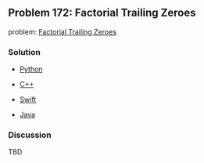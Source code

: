 ## Problem 172: Factorial Trailing Zeroes

problem: [Factorial Trailing Zeroes](https://leetcode.com/problems/factorial-trailing-zeroes/description/)

### Solution

- [Python](../python/problem172.py)

- [C++](../cpp/problem172.cpp)

- [Swift](../swift/problem172.swift)

- [Java](../java/problem172.java)

### Discussion

TBD

